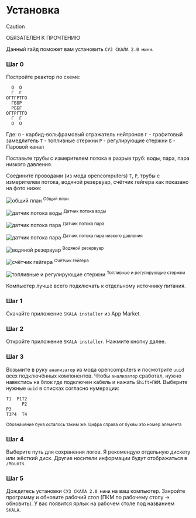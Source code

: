 # Установка

> [!CAUTION]
> ОБЯЗАТЕЛЕН К ПРОЧТЕНИЮ

Данный гайд поможет вам установить `СУЗ СКАЛА 2.0 мини`.

### Шаг 0

Постройте реактор по схеме:

```
  О  О
  Г  Г
ОГТГРТГО
  ГББР
  РББГ
ОГТРГТГО
  Г  Г
  О  О
```

Где:
`О` - карбид-вольфрамовый отражатель нейтронов
`Г` - графитовый замедлитель
`Т` - топливные стержни
`Р` - регулирующие стержни
`Б` - Паровой канал

Поставьте трубы с измерителем потока в разрыв труб: воды, пара, пара низкого давления.

Соедините проводами (из мода opencomputers) `Т`, `Р`, трубы с измерителем потока, водяной резервуар, счётчик гейгера как показано на фото ниже:

![общий план](/assets/общий_план.png)
<sup>Общий план</sup>

![датчик потока воды](/assets/датчик_потока_воды.png)
<sup>Датчик потока воды</sup>

![датчик потока пара](/assets/датчик_потока_пара.png)
<sup>Датчик потока пара</sup>

![датчик потока пара](/assets/датчик_потока_пара_низкого_давления.png)
<sup>Датчик потока пара низкого давления</sup>

![водяной резервуар](/assets/водяной_резервуар_сзади.png)
<sup>Водяной резервуар</sup>

![счётчик гейгера](/assets/счётчик_гейгера.png)
<sup>Счётчик гейгера</sup>

![топливные и регулирующие стержни](/assets/топливные_и_регулирующие_стержни.png)
<sup>Топливные и регулирующие стержни</sup>

Компьютер лучше всего подключать к отдельному источнику питания.

### Шаг 1

Скачайте приложение `SKALA installer` из App Market.

### Шаг 2

Откройте приложение `SKALA installer`. Нажмите кнопку далее.

### Шаг 3

Возьмите в руку `анализатор` из мода opencomputers и посмотрите `uuid` всех подключённых компонентов. Чтобы `анализатор` сработал, нужно навестись на блок где подключен кабель и нажать `Shift+ПКМ`. Выберите нужные `uuid` в списках согласно нумерации:

```
Т1  Р1Т2
      Р2
Р3
Т3Р4  Т4
```

<sup>Обозначение букв осталось таким же. Цифра справа от буквы это номер элемента</sup>

### Шаг 4

Выберите путь для сохранения логов. Я рекомендую отдельную дискету или жёсткий диск. Другие носители информации будут отображаться в `/Mounts`

### Шаг 5

Дождитесь установки `СУЗ СКАЛА 2.0 мини` на ваш компьютер. Закройте программу и обновите рабочий стол (ПКМ по рабочему столу -> обновить). У вас появится ярлык на рабочем столе под названием `SKALA`.
